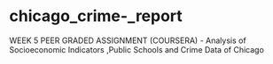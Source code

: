 # chicago_crime-_report
WEEK 5 PEER GRADED ASSIGNMENT (COURSERA) - Analysis of Socioeconomic Indicators ,Public Schools and Crime Data of Chicago

